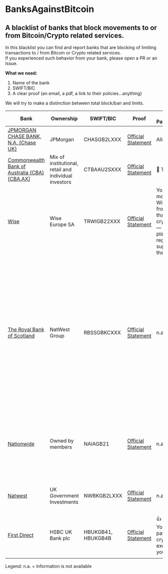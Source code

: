 # BanksAgainstBitcoin
## A blacklist of banks that block movements to or from Bitcoin/Crypto related services. ##

In this blacklist you can find and report banks that are blocking of limiting transactions to / from Bitcoin or Crypto related services.
<br>If you experienced such behavior from your bank, please open a PR or an Issue.

**What we need:**
1. Name of the bank
2. SWIFT/BIC
3. A clear proof (an email, a pdf, a link to their policies...anything)

We will try to make a distinction between total block/ban and limits.

Bank | Ownership | SWIFT/BIC | Proof | Receiving Payments Limits | Sending Payments Limits |
 ------------ | ------------- | ------- | ------- | ------- | -------
[JPMORGAN CHASE BANK, N.A. (Chase UK)](https://www.chase.co.uk/gb/en/) | JPMorgan | CHASGB2LXXX | [Official Statement](https://www.chase.co.uk/gb/en/support/crypto/) | Allowed | :red_circle: TOTAL BAN |
[Commonwealth Bank of Australia (CBA) (CBA.AX)](https://www.commbank.com.au/) | Mix of institutional, retail and individual investors |  CTBAAU2SXXX  | [Official Statement](https://www.commbank.com.au/support/security/cryptocurrency-payments.html) | :red_circle: TOTAL BAN | :red_circle: TOTAL BAN |
[Wise](https://wise.com/) | Wise Europe SA | TRWIGB22XXX | [Official Statement](https://wise.com/help/articles/2932118/incompatible-accounts-and-payments) | You can receive money to your Wise account from a platform that deals with cryptocurrencies — as long as the platform is regulated and/or supervised in the EU or UK | n.a.
[The Royal Bank of Scotland](https://www.rbs.co.uk/) | NatWest Group | RBSSGBKCXXX | [Official Statement](https://www.supportcentre-rbs.co.uk/Searchable/1693188662/Payments-Cryptocurrency.htm) | n.a. | They block or limit online banking and mobile app Faster Payments and Debit Card transactions made to these exchanges to £1k a day and £5k in any 30-day period. RBS also block the use of their Credit and Charge Cards to purchase cryptocurrency. The above steps apply to Personal, Business and Commercial customers. |
[Nationwide](https://www.nationwide.co.uk) | Owned by members | NAIAGB21 | [Official Statement](https://www.nationwide.co.uk/help/fraud-and-security/cryptocurrency-payment-restrictions/?et_cid=26323083&et_rid=170684709) | n.a. | Debit card purchases limited to £5,000 a day, or £100 a day if you have a FlexOne account. You can no longer use your credit card to purchase cryptocurrencies. |
[Natwest](https://www.natwestgroup.com) | UK Government Investments | NWBKGB2LXXX | [Official Statement](https://www.natwestgroup.com/news-and-insights/news-room/press-releases/financial-capability-and-learning/2023/mar/natwest-limits-crypto-payments.html) | n.a. | £1000 daily and £5000 30-day-limit imposed on cryptocurrency exchanges. |
[First Direct](https://www.firstdirect.com) | HSBC UK Bank plc | HBUKGB41, HBUKGB4B | [Official Statement](https://www.firstdirect.com/help/bank-accounts/payments-and-transfers/cryptocurrency/) | :thumbsup: NO BAN <br>You can receive payments from cryptocurrency exchanges into your account. | £2,500 for a single payment and a total payment limit of £10,000 in any rolling 30-day period. |


Legend:
n.a. = Information is not available
